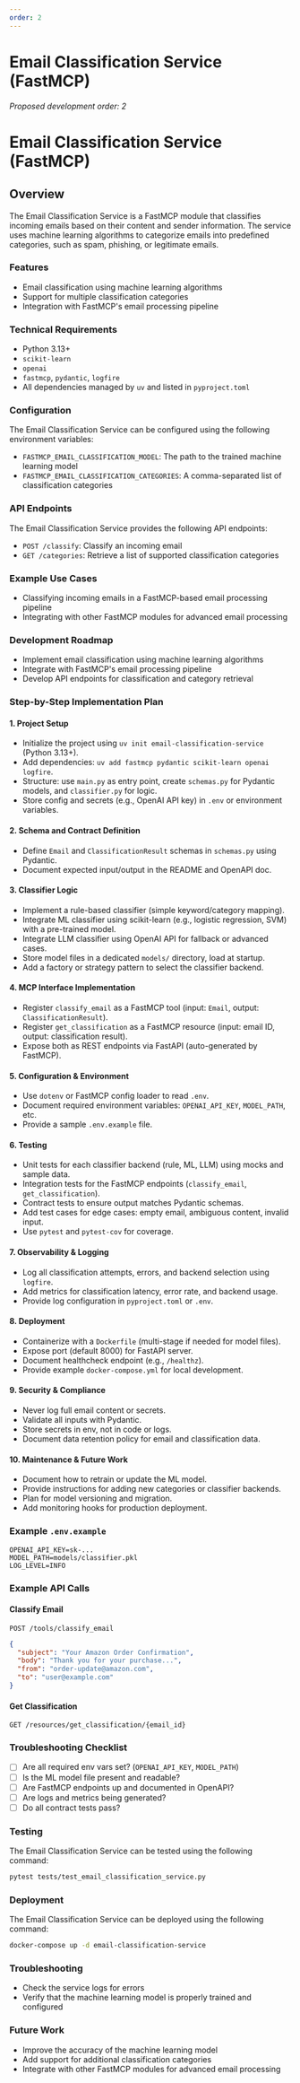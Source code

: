 ```yaml
---
order: 2
---
```


# Email Classification Service (FastMCP)

_Proposed development order: 2_

Email Classification Service (FastMCP)
=====================================

Overview
--------

The Email Classification Service is a FastMCP module that classifies incoming emails based on their content and sender information. The service uses machine learning algorithms to categorize emails into predefined categories, such as spam, phishing, or legitimate emails.

### Features

*   Email classification using machine learning algorithms
*   Support for multiple classification categories
*   Integration with FastMCP's email processing pipeline

### Technical Requirements

*   Python 3.13+
*   `scikit-learn`
*   `openai`
*   `fastmcp`, `pydantic`, `logfire`
*   All dependencies managed by `uv` and listed in `pyproject.toml`

### Configuration

The Email Classification Service can be configured using the following environment variables:

*   `FASTMCP_EMAIL_CLASSIFICATION_MODEL`: The path to the trained machine learning model
*   `FASTMCP_EMAIL_CLASSIFICATION_CATEGORIES`: A comma-separated list of classification categories

### API Endpoints

The Email Classification Service provides the following API endpoints:

*   `POST /classify`: Classify an incoming email
*   `GET /categories`: Retrieve a list of supported classification categories

### Example Use Cases

*   Classifying incoming emails in a FastMCP-based email processing pipeline
*   Integrating with other FastMCP modules for advanced email processing

### Development Roadmap

*   Implement email classification using machine learning algorithms
*   Integrate with FastMCP's email processing pipeline
*   Develop API endpoints for classification and category retrieval

### Step-by-Step Implementation Plan

#### 1. Project Setup
- Initialize the project using `uv init email-classification-service` (Python 3.13+).
- Add dependencies: `uv add fastmcp pydantic scikit-learn openai logfire`.
- Structure: use `main.py` as entry point, create `schemas.py` for Pydantic models, and `classifier.py` for logic.
- Store config and secrets (e.g., OpenAI API key) in `.env` or environment variables.

#### 2. Schema and Contract Definition
- Define `Email` and `ClassificationResult` schemas in `schemas.py` using Pydantic.
- Document expected input/output in the README and OpenAPI doc.

#### 3. Classifier Logic
- Implement a rule-based classifier (simple keyword/category mapping).
- Integrate ML classifier using scikit-learn (e.g., logistic regression, SVM) with a pre-trained model.
- Integrate LLM classifier using OpenAI API for fallback or advanced cases.
- Store model files in a dedicated `models/` directory, load at startup.
- Add a factory or strategy pattern to select the classifier backend.

#### 4. MCP Interface Implementation
- Register `classify_email` as a FastMCP tool (input: `Email`, output: `ClassificationResult`).
- Register `get_classification` as a FastMCP resource (input: email ID, output: classification result).
- Expose both as REST endpoints via FastAPI (auto-generated by FastMCP).

#### 5. Configuration & Environment
- Use `dotenv` or FastMCP config loader to read `.env`.
- Document required environment variables: `OPENAI_API_KEY`, `MODEL_PATH`, etc.
- Provide a sample `.env.example` file.

#### 6. Testing
- Unit tests for each classifier backend (rule, ML, LLM) using mocks and sample data.
- Integration tests for the FastMCP endpoints (`classify_email`, `get_classification`).
- Contract tests to ensure output matches Pydantic schemas.
- Add test cases for edge cases: empty email, ambiguous content, invalid input.
- Use `pytest` and `pytest-cov` for coverage.

#### 7. Observability & Logging
- Log all classification attempts, errors, and backend selection using `logfire`.
- Add metrics for classification latency, error rate, and backend usage.
- Provide log configuration in `pyproject.toml` or `.env`.

#### 8. Deployment
- Containerize with a `Dockerfile` (multi-stage if needed for model files).
- Expose port (default 8000) for FastAPI server.
- Document healthcheck endpoint (e.g., `/healthz`).
- Provide example `docker-compose.yml` for local development.

#### 9. Security & Compliance
- Never log full email content or secrets.
- Validate all inputs with Pydantic.
- Store secrets in env, not in code or logs.
- Document data retention policy for email and classification data.

#### 10. Maintenance & Future Work
- Document how to retrain or update the ML model.
- Provide instructions for adding new categories or classifier backends.
- Plan for model versioning and migration.
- Add monitoring hooks for production deployment.

### Example `.env.example`
```
OPENAI_API_KEY=sk-...
MODEL_PATH=models/classifier.pkl
LOG_LEVEL=INFO
```

### Example API Calls

#### Classify Email
`POST /tools/classify_email`
```json
{
  "subject": "Your Amazon Order Confirmation",
  "body": "Thank you for your purchase...",
  "from": "order-update@amazon.com",
  "to": "user@example.com"
}
```

#### Get Classification
`GET /resources/get_classification/{email_id}`

### Troubleshooting Checklist
- [ ] Are all required env vars set? (`OPENAI_API_KEY`, `MODEL_PATH`)
- [ ] Is the ML model file present and readable?
- [ ] Are FastMCP endpoints up and documented in OpenAPI?
- [ ] Are logs and metrics being generated?
- [ ] Do all contract tests pass?

### Testing

The Email Classification Service can be tested using the following command:

```bash
pytest tests/test_email_classification_service.py
```

### Deployment

The Email Classification Service can be deployed using the following command:

```bash
docker-compose up -d email-classification-service
```

### Troubleshooting

*   Check the service logs for errors
*   Verify that the machine learning model is properly trained and configured

### Future Work

*   Improve the accuracy of the machine learning model
*   Add support for additional classification categories
*   Integrate with other FastMCP modules for advanced email processing
